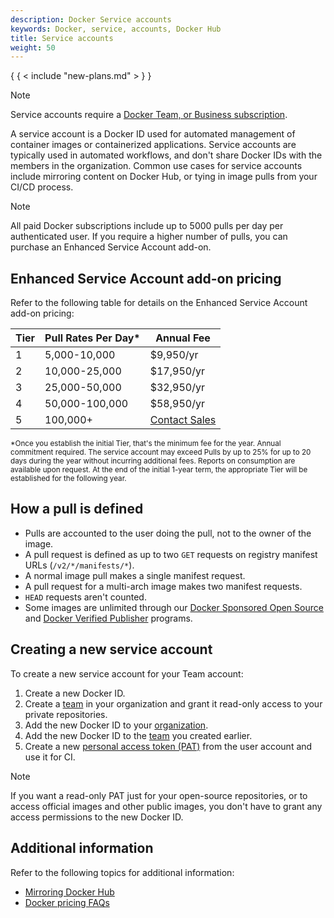 ```yaml
---
description: Docker Service accounts
keywords: Docker, service, accounts, Docker Hub
title: Service accounts
weight: 50
---
```


{ { < include "new-plans.md" > } }

> [!NOTE]
>
> Service accounts require a
> [Docker Team, or Business subscription](../subscription/index.md).

A service account is a Docker ID used for automated management of container images or containerized applications. Service accounts are typically used in automated workflows, and don't share Docker IDs with the members in the organization. Common use cases for service accounts include mirroring content on Docker Hub, or tying in image pulls from your CI/CD process.

> [!NOTE]
>
> All paid Docker subscriptions include up to 5000 pulls per day per authenticated user. If you require a higher number of pulls, you can purchase an Enhanced Service Account add-on.

## Enhanced Service Account add-on pricing

Refer to the following table for details on the Enhanced Service Account add-on pricing:

| Tier | Pull Rates Per Day* | Annual Fee |
| ------ | ------ | ------ |
| 1 | 5,000-10,000 | $9,950/yr |
| 2 | 10,000-25,000 | $17,950/yr |
| 3 | 25,000-50,000 | $32,950/yr |
| 4 | 50,000-100,000 | $58,950/yr |
| 5 | 100,000+ | [Contact Sales](https://www.docker.com/pricing/contact-sales/) |

<sub>*Once you establish the initial Tier, that's the minimum fee for the year. Annual commitment required. The service account may exceed Pulls by up to 25% for up to 20 days during the year without incurring additional fees. Reports on consumption are available upon request. At the end of the initial 1-year term, the appropriate Tier will be established for the following year.<sub>

## How a pull is defined

- Pulls are accounted to the user doing the pull, not to the owner of the image.
- A pull request is defined as up to two `GET` requests on registry manifest URLs (`/v2/*/manifests/*`).
- A normal image pull makes a single manifest request.
- A pull request for a multi-arch image makes two manifest requests.
- `HEAD` requests aren't counted.
- Some images are unlimited through our [Docker Sponsored Open Source](https://www.docker.com/blog/expanded-support-for-open-source-software-projects/) and [Docker Verified Publisher](https://www.docker.com/partners/programs) programs.

## Creating a new service account

To create a new service account for your Team account:

1. Create a new Docker ID.
2. Create a [team](../admin/organization/manage-a-team.md) in your organization and grant it read-only access to your private repositories.
3. Add the new Docker ID to your [organization](../admin/organization/orgs.md).
4. Add the new Docker ID  to the [team](../admin/organization/manage-a-team.md) you created earlier.
5. Create a new [personal access token (PAT)](../security/for-developers/access-tokens.md) from the user account and use it for CI.

> [!NOTE]
>
> If you want a read-only PAT just for your open-source repositories, or to access
official images and other public images, you don't have to grant any access permissions to the new Docker ID.

## Additional information

Refer to the following topics for additional information:

- [Mirroring Docker Hub](mirror.md)
- [Docker pricing FAQs](https://www.docker.com/pricing/faq/)
